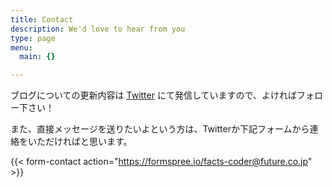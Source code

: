 ```yaml
---
title: Contact
description: We'd love to hear from you
type: page
menu:
  main: {}

---
```


ブログについての更新内容は [Twitter](https://twitter.com/future_ocv) にて発信していますので、よければフォロー下さい！

また、直接メッセージを送りたいよという方は、Twitterか下記フォームから連絡をいただければと思います。

{{< form-contact action="https://formspree.io/facts-coder@future.co.jp"  >}}
